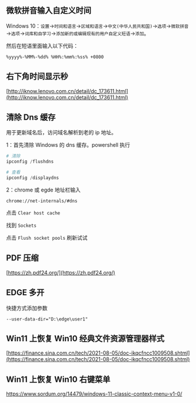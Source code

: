 ## 微软拼音输入自定义时间

Windows 10：`设置`→`时间和语言`→`区域和语言`→`中文(中华人民共和国)`→`选项`→`微软拼音`→`选项`→`词库和自学习`→`添加新的或编辑现有的用户自定义短语`→`添加`。

然后在短语里面输入以下代码：

```
%yyyy%-%MM%-%dd% %HH%:%mm%:%ss% +0800
```

## 右下角时间显示秒

[http://iknow.lenovo.com.cn/detail/dc_173611.html](http://iknow.lenovo.com.cn/detail/dc_173611.html)

## 清除 Dns 缓存

用于更新域名后，访问域名解析到老的 ip 地址。

1：首先清除 Windows 的 dns 缓存。powershell 执行

```powershell
# 清除
ipconfig /flushdns

# 查看
ipconfig /displaydns
```

2：chrome 或 egde 地址栏输入

```
chrome://net-internals/#dns
```

点击 `Clear host cache`

找到 `Sockets`

点击 `Flush socket pools` 刷新试试

## PDF 压缩

[https://zh.pdf24.org/](https://zh.pdf24.org/)

## EDGE 多开

快捷方式添加参数

```
--user-data-dir="D:\edge\user1"
```

## Win11 上恢复 Win10 经典文件资源管理器样式

[https://finance.sina.com.cn/tech/2021-08-05/doc-ikqcfncc1009508.shtml](https://finance.sina.com.cn/tech/2021-08-05/doc-ikqcfncc1009508.shtml)

## Win11 上恢复 Win10 右键菜单

https://www.sordum.org/14479/windows-11-classic-context-menu-v1-0/
